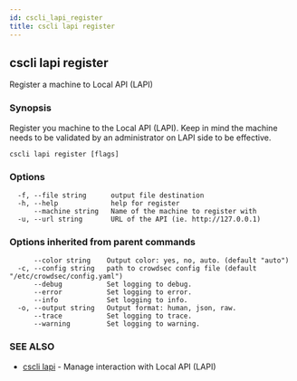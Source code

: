 ```yaml
---
id: cscli_lapi_register
title: cscli lapi register
---
```

## cscli lapi register

Register a machine to Local API (LAPI)

### Synopsis

Register you machine to the Local API (LAPI).
Keep in mind the machine needs to be validated by an administrator on LAPI side to be effective.

```
cscli lapi register [flags]
```

### Options

```
  -f, --file string      output file destination
  -h, --help             help for register
      --machine string   Name of the machine to register with
  -u, --url string       URL of the API (ie. http://127.0.0.1)
```

### Options inherited from parent commands

```
      --color string    Output color: yes, no, auto. (default "auto")
  -c, --config string   path to crowdsec config file (default "/etc/crowdsec/config.yaml")
      --debug           Set logging to debug.
      --error           Set logging to error.
      --info            Set logging to info.
  -o, --output string   Output format: human, json, raw.
      --trace           Set logging to trace.
      --warning         Set logging to warning.
```

### SEE ALSO

* [cscli lapi](/cscli/cscli_lapi.md)	 - Manage interaction with Local API (LAPI)

